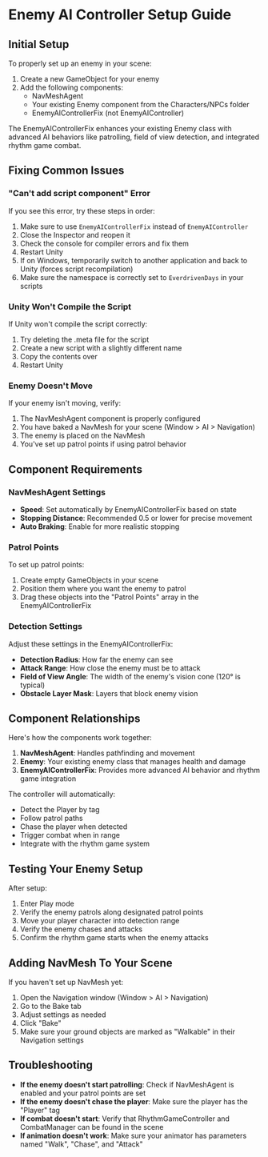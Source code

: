 # Enemy AI Controller Setup Guide

## Initial Setup

To properly set up an enemy in your scene:

1. Create a new GameObject for your enemy
2. Add the following components:
   - NavMeshAgent
   - Your existing Enemy component from the Characters/NPCs folder
   - EnemyAIControllerFix (not EnemyAIController)

The EnemyAIControllerFix enhances your existing Enemy class with advanced AI behaviors like patrolling, field of view detection, and integrated rhythm game combat.

## Fixing Common Issues

### "Can't add script component" Error

If you see this error, try these steps in order:

1. Make sure to use `EnemyAIControllerFix` instead of `EnemyAIController`
2. Close the Inspector and reopen it
3. Check the console for compiler errors and fix them
4. Restart Unity
5. If on Windows, temporarily switch to another application and back to Unity (forces script recompilation)
6. Make sure the namespace is correctly set to `EverdrivenDays` in your scripts

### Unity Won't Compile the Script

If Unity won't compile the script correctly:

1. Try deleting the .meta file for the script
2. Create a new script with a slightly different name
3. Copy the contents over
4. Restart Unity

### Enemy Doesn't Move

If your enemy isn't moving, verify:

1. The NavMeshAgent component is properly configured
2. You have baked a NavMesh for your scene (Window > AI > Navigation)
3. The enemy is placed on the NavMesh
4. You've set up patrol points if using patrol behavior

## Component Requirements

### NavMeshAgent Settings

- **Speed**: Set automatically by EnemyAIControllerFix based on state
- **Stopping Distance**: Recommended 0.5 or lower for precise movement
- **Auto Braking**: Enable for more realistic stopping

### Patrol Points

To set up patrol points:

1. Create empty GameObjects in your scene
2. Position them where you want the enemy to patrol
3. Drag these objects into the "Patrol Points" array in the EnemyAIControllerFix

### Detection Settings

Adjust these settings in the EnemyAIControllerFix:

- **Detection Radius**: How far the enemy can see
- **Attack Range**: How close the enemy must be to attack
- **Field of View Angle**: The width of the enemy's vision cone (120° is typical)
- **Obstacle Layer Mask**: Layers that block enemy vision

## Component Relationships

Here's how the components work together:

1. **NavMeshAgent**: Handles pathfinding and movement
2. **Enemy**: Your existing enemy class that manages health and damage
3. **EnemyAIControllerFix**: Provides more advanced AI behavior and rhythm game integration

The controller will automatically:
- Detect the Player by tag
- Follow patrol paths
- Chase the player when detected
- Trigger combat when in range
- Integrate with the rhythm game system

## Testing Your Enemy Setup

After setup:

1. Enter Play mode
2. Verify the enemy patrols along designated patrol points
3. Move your player character into detection range
4. Verify the enemy chases and attacks
5. Confirm the rhythm game starts when the enemy attacks

## Adding NavMesh To Your Scene

If you haven't set up NavMesh yet:

1. Open the Navigation window (Window > AI > Navigation)
2. Go to the Bake tab
3. Adjust settings as needed
4. Click "Bake"
5. Make sure your ground objects are marked as "Walkable" in their Navigation settings

## Troubleshooting

- **If the enemy doesn't start patrolling**: Check if NavMeshAgent is enabled and your patrol points are set
- **If the enemy doesn't chase the player**: Make sure the player has the "Player" tag
- **If combat doesn't start**: Verify that RhythmGameController and CombatManager can be found in the scene
- **If animation doesn't work**: Make sure your animator has parameters named "Walk", "Chase", and "Attack" 